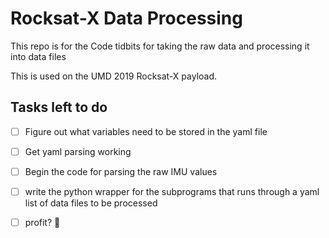 # Rocksat-X Data Processing
This repo is for the Code tidbits for taking the raw data and processing it into data files

This is used on the UMD 2019 Rocksat-X payload.

## Tasks left to do
 - [ ] Figure out what variables need to be stored in the yaml file
 - [ ] Get yaml parsing working
 - [ ] Begin the code for parsing the raw IMU values
 - [ ] write the python wrapper for the subprograms that runs through a yaml list of data files to be processed
 - [ ] profit? :rocket:

